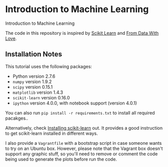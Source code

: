 # Introduction to Machine Learning
Introduction to Machine Learning

The code in this repository is inspired by [Scikit Learn](http://scikit-learn.org/) and [From Data With Love](http://fromdatawithlove.thegovans.us/2013/05/clustering-using-scikit-learn.html).

## Installation Notes
This tutorial uses the following packages:

- Python version 2.7.6
- `numpy` version 1.9.2
- `scipy` version 0.15.1
- `matplotlib` version 1.4.3
- `scikit-learn` version 0.16.0
- `ipython` version 4.0.0, with notebook support (version 4.0.1)

You can also run `pip install -r requirements.txt` to install all required pacakges..

Alternatively, check [Installing scikit-learn](http://scikit-learn.org/dev/install.html) out. It provides a good instruction to get scikit-learn installed in different ways.

I also provide a `Vagrantfile` with a bootstrap script in case someone wants to try on an Ubuntu box. However, please note that the Vagrant box doesn't support any graphic stuff, so you'll need to remove or comment the code being used to generate the plots before run the code.
